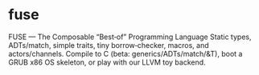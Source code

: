 # fuse
FUSE — The Composable “Best‑of” Programming Language Static types, ADTs/match, simple traits, tiny borrow‑checker, macros, and actors/channels. Compile to C (beta: generics/ADTs/match/&amp;T), boot a GRUB x86 OS skeleton, or play with our LLVM toy backend.
